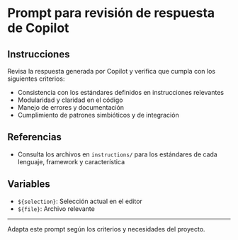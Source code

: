 # Prompt para revisión de respuesta de Copilot

## Instrucciones
Revisa la respuesta generada por Copilot y verifica que cumpla con los siguientes criterios:
- Consistencia con los estándares definidos en instrucciones relevantes
- Modularidad y claridad en el código
- Manejo de errores y documentación
- Cumplimiento de patrones simbióticos y de integración

## Referencias
- Consulta los archivos en `instructions/` para los estándares de cada lenguaje, framework y característica

## Variables
- `${selection}`: Selección actual en el editor
- `${file}`: Archivo relevante

---
Adapta este prompt según los criterios y necesidades del proyecto.
